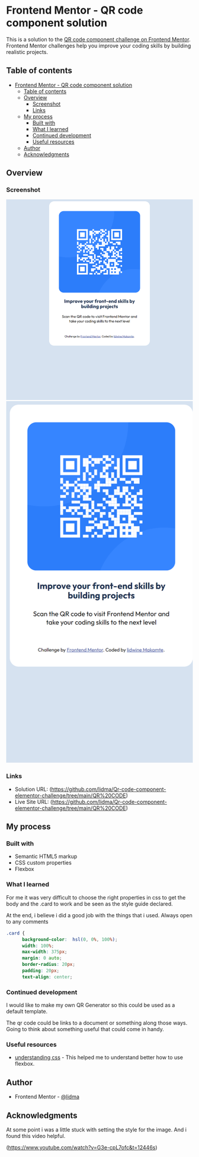 # Frontend Mentor - QR code component solution

This is a solution to the [QR code component challenge on Frontend Mentor](https://www.frontendmentor.io/challenges/qr-code-component-iux_sIO_H). Frontend Mentor challenges help you improve your coding skills by building realistic projects. 

## Table of contents

- [Frontend Mentor - QR code component solution](#frontend-mentor---qr-code-component-solution)
  - [Table of contents](#table-of-contents)
  - [Overview](#overview)
    - [Screenshot](#screenshot)
    - [Links](#links)
  - [My process](#my-process)
    - [Built with](#built-with)
    - [What I learned](#what-i-learned)
    - [Continued development](#continued-development)
    - [Useful resources](#useful-resources)
  - [Author](#author)
  - [Acknowledgments](#acknowledgments)


## Overview

### Screenshot

![](./screenshot.png)
![](./mobile-preview.png)


### Links

- Solution URL: (https://github.com/lidma/Qr-code-component-elementor-challenge/tree/main/QR%20CODE)
- Live Site URL: (https://github.com/lidma/Qr-code-component-elementor-challenge/tree/main/QR%20CODE)

## My process

### Built with

- Semantic HTML5 markup
- CSS custom properties
- Flexbox


### What I learned

For me it was very difficult to choose the right properties in css to get the body and the .card to work and be seen as the style guide declared.

At the end, i believe i did a good job with the things that i used.
Always open to any comments


```css
.card {
      background-color:  hsl(0, 0%, 100%);
      width: 100%;
      max-width: 375px;
      margin: 0 auto;
      border-radius: 20px;
      padding: 20px;
      text-align: center;

```

### Continued development

I would like to make my own QR Generator so this could be used as a default template.

The qr code could be links to a document or something along those ways. Going to think about something useful that could come in handy.

### Useful resources

- [understanding css](https://www.taniarascia.com/) - This helped me to understand better how to use flexbox.


## Author

- Frontend Mentor - [@lidma](https://www.frontendmentor.io/profile/lidma)

## Acknowledgments


At some point i was a little stuck with setting the style for the image. And i found this video helpful.

(https://www.youtube.com/watch?v=G3e-cpL7ofc&t=12446s)
